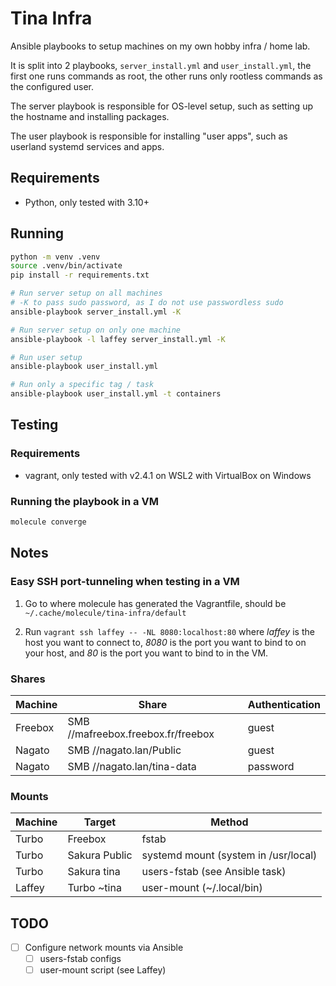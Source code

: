 # Tina Infra

Ansible playbooks to setup machines on my own hobby infra / home lab.

It is split into 2 playbooks, `server_install.yml` and `user_install.yml`, the
first one runs commands as root, the other runs only rootless commands as the
configured user.

The server playbook is responsible for OS-level setup, such as setting up the
hostname and installing packages.

The user playbook is responsible for installing "user apps", such as userland
systemd services and apps.

## Requirements

- Python, only tested with 3.10+

## Running

```bash
python -m venv .venv
source .venv/bin/activate
pip install -r requirements.txt

# Run server setup on all machines
# -K to pass sudo password, as I do not use passwordless sudo
ansible-playbook server_install.yml -K

# Run server setup on only one machine
ansible-playbook -l laffey server_install.yml -K

# Run user setup
ansible-playbook user_install.yml

# Run only a specific tag / task
ansible-playbook user_install.yml -t containers
```

## Testing

### Requirements

- vagrant, only tested with v2.4.1 on WSL2 with VirtualBox on Windows

### Running the playbook in a VM

```bash
molecule converge
```

## Notes

### Easy SSH port-tunneling when testing in a VM

1. Go to where molecule has generated the Vagrantfile, should be
   `~/.cache/molecule/tina-infra/default`

2. Run `vagrant ssh laffey -- -NL 8080:localhost:80` where *laffey* is the host
   you want to connect to, *8080* is the port you want to bind to on your host,
   and *80* is the port you want to bind to in the VM.

### Shares

Machine | Share                              | Authentication
------- | ---------------------------------- | --------------
Freebox | SMB //mafreebox.freebox.fr/freebox | guest
Nagato  | SMB //nagato.lan/Public            | guest
Nagato  | SMB //nagato.lan/tina-data         | password

### Mounts

Machine | Target        | Method
------- | ------------- | ------
Turbo   | Freebox       | fstab
Turbo   | Sakura Public | systemd mount (system in /usr/local)
Turbo   | Sakura tina   | users-fstab (see Ansible task)
Laffey  | Turbo ~tina   | user-mount (~/.local/bin)

## TODO

- [ ] Configure network mounts via Ansible
  - [ ] users-fstab configs
  - [ ] user-mount script (see Laffey)

